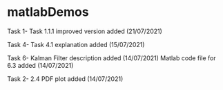 # matlabDemos

Task 1- Task 1.1.1 improved version added (21/07/2021)

Task 4- Task 4.1 explanation added (15/07/2021)

Task 6- Kalman Filter description added (14/07/2021)
	Matlab code file for 6.3 added (14/07/2021)

Task 2- 2.4 PDF plot added (14/07/2021)

